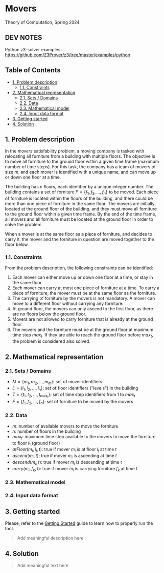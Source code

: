 # Movers<!-- omit in toc -->

Theory of Computation, Spring 2024

## DEV NOTES<!-- omit in toc -->

Python z3-solver examples: <https://github.com/Z3Prover/z3/tree/master/examples/python>

## Table of Contents<!-- omit in toc -->

- [1. Problem description](#1-problem-description)
	- [1.1. Constraints](#11-constraints)
- [2. Mathematical representation](#2-mathematical-representation)
	- [2.1. Sets / Domains](#21-sets--domains)
	- [2.2. Data](#22-data)
	- [2.3. Mathematical model](#23-mathematical-model)
	- [2.4. Input data format](#24-input-data-format)
- [3. Getting started](#3-getting-started)
- [4. Solution](#4-solution)

## 1. Problem description

In the *movers* satisfability problem, a moving company is tasked with relocating all furniture from a building with multiple floors. The objective is to move all furniture to the ground floor within a given time frame (maximum number of time steps). For this task, the company has a team of movers of size $m$, and each mover is identified with a unique name, and can move up or down one floor at a time. 

The building has $n$ floors, each identifier by a unique integer number. The building contains a set of forniture $F = \lbrace f_1, f_2, \ldots, f_n \rbrace$ to be moved. Each piece of forniture is located within the floors of the building, and there could be more than one piece of forniture in the same floor. The movers are initially located at the ground floor of the building, and they must move all forniture to the ground floor within a given time frame. By the end of the time frame, all movers and all forniture must be located at the ground floor in order to solve the problem.

When a mover is at the same floor as a piece of forniture, and decides to carry it, the mover and the forniture in question are moved together to the floor below. 

### 1.1. Constraints

From the problem description, the following constraints can be identified:

1. Each mover can either move up or down one floor at a time, or stay in the same floor.
2. Each mover can carry at most one piece of forniture at a time. To carry a piece of forniture, the mover must be at the same floor as the forniture.
3. The carrying of forniture by the movers is not mandatory. A mover can move to a different floor without carrying any forniture.
4. At ground floor, the movers can only ascend to the first floor, as there are no floors below the ground floor.
5. Movers are not allowed to carry forniture that is already at the ground floor.
6. The movers and the forniture must be at the ground floor at maximum time step $max_t$. If they are able to reach the ground floor before $max_t$, the problem is considered also solved.

## 2. Mathematical representation

### 2.1. Sets / Domains

- $M = \lbrace m_1, m_2, \ldots, m_m \rbrace$: set of mover identifiers
- $L = \lbrace l_1, l_2, \ldots, l_n \rbrace$: set of floor identifiers ("levels") in the building
- $T = \lbrace t_1, t_2, \ldots, t_{max_t} \rbrace$: set of time step identifiers from $1$ to $max_t$
- $F = \lbrace f_1, f_2, \ldots, f_n \rbrace$: set of forniture to be moved by the movers

### 2.2. Data

- $m$: number of available movers to move the forniture
- $n$: number of floors in the building
- $max_t$: maximum time step available to the movers to move the forniture to floor $l_1$ (ground floor)
- $atFloor(m_i, l_j, t)$: true if mover $m_i$ is at floor $l_j$ at time $t$
- $ascend(m_i, t)$: true if mover $m_i$ is ascending at time $t$
- $descend(m_i, t)$: true if mover $m_i$ is descending at time $t$
- $carry(m_i, f_k, t)$: true if mover $m_i$ is carrying forniture $f_k$ at time $t$

### 2.3. Mathematical model

### 2.4. Input data format

## 3. Getting started

Please, refer to the [Getting Started](./docs/getting-started.md) guide to learn how to properly run the tool.

> Add meaningful description here

## 4. Solution

> Add meaningful text here
